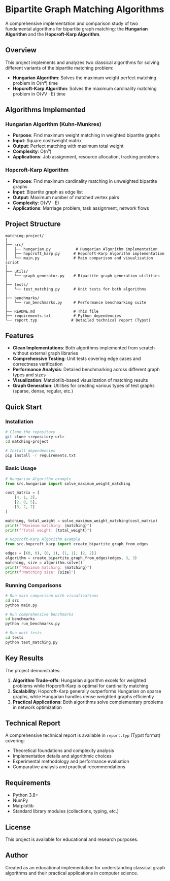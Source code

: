 # Bipartite Graph Matching Algorithms

A comprehensive implementation and comparison study of two fundamental algorithms for bipartite graph matching: the **Hungarian Algorithm** and the **Hopcroft-Karp Algorithm**.

## Overview

This project implements and analyzes two classical algorithms for solving different variants of the bipartite matching problem:

- **Hungarian Algorithm**: Solves the maximum weight perfect matching problem in O(n³) time
- **Hopcroft-Karp Algorithm**: Solves the maximum cardinality matching problem in O(√V · E) time

## Algorithms Implemented

### Hungarian Algorithm (Kuhn-Munkres)
- **Purpose**: Find maximum weight matching in weighted bipartite graphs
- **Input**: Square cost/weight matrix 
- **Output**: Perfect matching with maximum total weight
- **Complexity**: O(n³)
- **Applications**: Job assignment, resource allocation, tracking problems

### Hopcroft-Karp Algorithm  
- **Purpose**: Find maximum cardinality matching in unweighted bipartite graphs
- **Input**: Bipartite graph as edge list
- **Output**: Maximum number of matched vertex pairs
- **Complexity**: O(√V · E)  
- **Applications**: Marriage problem, task assignment, network flows

## Project Structure

```
matching-project/
│
├── src/
│   ├── hungarian.py           # Hungarian Algorithm implementation
│   ├── hopcroft_karp.py      # Hopcroft-Karp Algorithm implementation
│   └── main.py               # Main comparison and visualization script
│
├── utils/
│   └── graph_generator.py    # Bipartite graph generation utilities
│
├── tests/
│   └── test_matching.py      # Unit tests for both algorithms
│
├── benchmarks/
│   └── run_benchmarks.py     # Performance benchmarking suite
│
├── README.md                 # This file
├── requirements.txt          # Python dependencies
└── report.typ               # Detailed technical report (Typst)
```

## Features

- **Clean Implementations**: Both algorithms implemented from scratch without external graph libraries
- **Comprehensive Testing**: Unit tests covering edge cases and correctness verification
- **Performance Analysis**: Detailed benchmarking across different graph types and sizes
- **Visualization**: Matplotlib-based visualization of matching results
- **Graph Generation**: Utilities for creating various types of test graphs (sparse, dense, regular, etc.)

## Quick Start

### Installation

```bash
# Clone the repository
git clone <repository-url>
cd matching-project

# Install dependencies
pip install -r requirements.txt
```

### Basic Usage

```python
# Hungarian Algorithm example
from src.hungarian import solve_maximum_weight_matching

cost_matrix = [
    [4, 1, 3],
    [2, 0, 5],
    [3, 2, 2]
]

matching, total_weight = solve_maximum_weight_matching(cost_matrix)
print(f"Maximum matching: {matching}")
print(f"Total weight: {total_weight}")

# Hopcroft-Karp Algorithm example  
from src.hopcroft_karp import create_bipartite_graph_from_edges

edges = [(0, 0), (0, 1), (1, 1), (2, 2)]
algorithm = create_bipartite_graph_from_edges(edges, 3, 3)
matching, size = algorithm.solve()
print(f"Maximum matching: {matching}")
print(f"Matching size: {size}")
```

### Running Comparisons

```bash
# Run main comparison with visualizations
cd src
python main.py

# Run comprehensive benchmarks
cd benchmarks  
python run_benchmarks.py

# Run unit tests
cd tests
python test_matching.py
```

## Key Results

The project demonstrates:

1. **Algorithm Trade-offs**: Hungarian algorithm excels for weighted problems while Hopcroft-Karp is optimal for cardinality matching
2. **Scalability**: Hopcroft-Karp generally outperforms Hungarian on sparse graphs, while Hungarian handles dense weighted graphs efficiently
3. **Practical Applications**: Both algorithms solve complementary problems in network optimization

## Technical Report

A comprehensive technical report is available in `report.typ` (Typst format) covering:
- Theoretical foundations and complexity analysis
- Implementation details and algorithmic choices  
- Experimental methodology and performance evaluation
- Comparative analysis and practical recommendations

## Requirements

- Python 3.8+
- NumPy
- Matplotlib
- Standard library modules (collections, typing, etc.)

## License

This project is available for educational and research purposes.

## Author

Created as an educational implementation for understanding classical graph algorithms and their practical applications in computer science.
